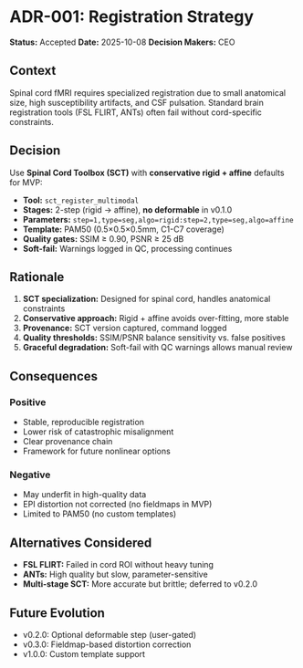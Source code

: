 # ADR-001: Registration Strategy

**Status:** Accepted
**Date:** 2025-10-08
**Decision Makers:** CEO

## Context

Spinal cord fMRI requires specialized registration due to small anatomical size, high susceptibility artifacts, and CSF pulsation. Standard brain registration tools (FSL FLIRT, ANTs) often fail without cord-specific constraints.

## Decision

Use **Spinal Cord Toolbox (SCT)** with **conservative rigid + affine** defaults for MVP:

- **Tool:** `sct_register_multimodal`
- **Stages:** 2-step (rigid → affine), **no deformable** in v0.1.0
- **Parameters:** `step=1,type=seg,algo=rigid:step=2,type=seg,algo=affine`
- **Template:** PAM50 (0.5×0.5×0.5mm, C1-C7 coverage)
- **Quality gates:** SSIM ≥ 0.90, PSNR ≥ 25 dB
- **Soft-fail:** Warnings logged in QC, processing continues

## Rationale

1. **SCT specialization:** Designed for spinal cord, handles anatomical constraints
2. **Conservative approach:** Rigid + affine avoids over-fitting, more stable
3. **Provenance:** SCT version captured, command logged
4. **Quality thresholds:** SSIM/PSNR balance sensitivity vs. false positives
5. **Graceful degradation:** Soft-fail with QC warnings allows manual review

## Consequences

### Positive
- Stable, reproducible registration
- Lower risk of catastrophic misalignment
- Clear provenance chain
- Framework for future nonlinear options

### Negative
- May underfit in high-quality data
- EPI distortion not corrected (no fieldmaps in MVP)
- Limited to PAM50 (no custom templates)

## Alternatives Considered

- **FSL FLIRT:** Failed in cord ROI without heavy tuning
- **ANTs:** High quality but slow, parameter-sensitive
- **Multi-stage SCT:** More accurate but brittle; deferred to v0.2.0

## Future Evolution

- v0.2.0: Optional deformable step (user-gated)
- v0.3.0: Fieldmap-based distortion correction
- v1.0.0: Custom template support
